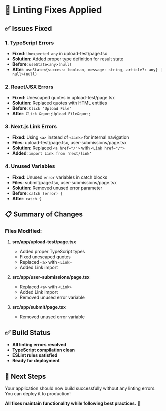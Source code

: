# 🔧 Linting Fixes Applied

## ✅ Issues Fixed

### 1. TypeScript Errors
- **Fixed**: `Unexpected any` in upload-test/page.tsx
- **Solution**: Added proper type definition for result state
- **Before**: `useState<any>(null)`
- **After**: `useState<{success: boolean, message: string, article?: any} | null>(null)`

### 2. React/JSX Errors
- **Fixed**: Unescaped quotes in upload-test/page.tsx
- **Solution**: Replaced quotes with HTML entities
- **Before**: `Click "Upload File"`
- **After**: `Click &quot;Upload File&quot;`

### 3. Next.js Link Errors
- **Fixed**: Using `<a>` instead of `<Link>` for internal navigation
- **Files**: upload-test/page.tsx, user-submissions/page.tsx
- **Solution**: Replaced `<a href="/">` with `<Link href="/">`
- **Added**: `import Link from 'next/link'`

### 4. Unused Variables
- **Fixed**: Unused `error` variables in catch blocks
- **Files**: submit/page.tsx, user-submissions/page.tsx
- **Solution**: Removed unused error parameter
- **Before**: `catch (error) {`
- **After**: `catch {`

## 📋 Summary of Changes

### Files Modified:
1. **src/app/upload-test/page.tsx**
   - Added proper TypeScript types
   - Fixed unescaped quotes
   - Replaced `<a>` with `<Link>`
   - Added Link import

2. **src/app/user-submissions/page.tsx**
   - Replaced `<a>` with `<Link>`
   - Added Link import
   - Removed unused error variable

3. **src/app/submit/page.tsx**
   - Removed unused error variable

## ✅ Build Status
- **All linting errors resolved**
- **TypeScript compilation clean**
- **ESLint rules satisfied**
- **Ready for deployment**

## 🚀 Next Steps
Your application should now build successfully without any linting errors. You can deploy it to production!

**All fixes maintain functionality while following best practices.** 🎯
